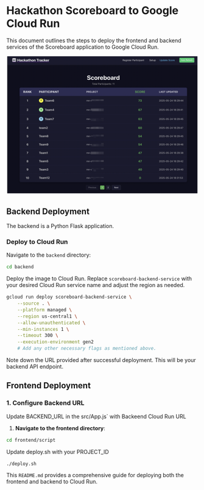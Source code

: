 # Hackathon Scoreboard to Google Cloud Run


This document outlines the steps to deploy the frontend and backend services of the Scoreboard application to Google Cloud Run.

<img src="scoreboard.png" width="720">  


## Backend Deployment

The backend is a Python Flask application.

### Deploy to Cloud Run

Navigate to the `backend` directory:
```bash
cd backend
```

Deploy the image to Cloud Run. Replace `scoreboard-backend-service` with your desired Cloud Run service name and adjust the region as needed.

```bash
gcloud run deploy scoreboard-backend-service \
    --source . \
    --platform managed \
    --region us-central1 \
    --allow-unauthenticated \
    --min-instances 1 \
    --timeout 300 \
    --execution-environment gen2
    # Add any other necessary flags as mentioned above.
```
Note down the URL provided after successful deployment. This will be your backend API endpoint.

## Frontend Deployment


### 1. Configure Backend URL

Update BACKEND_URL in the src/App.js` with Backeend Cloud Run URL

1.  **Navigate to the frontend directory**:

```bash
cd frontend/script 
```

Update deploy.sh with your PROJECT_ID

```bash
./deploy.sh
```

This `README.md` provides a comprehensive guide for deploying both the frontend and backend to Cloud Run.
